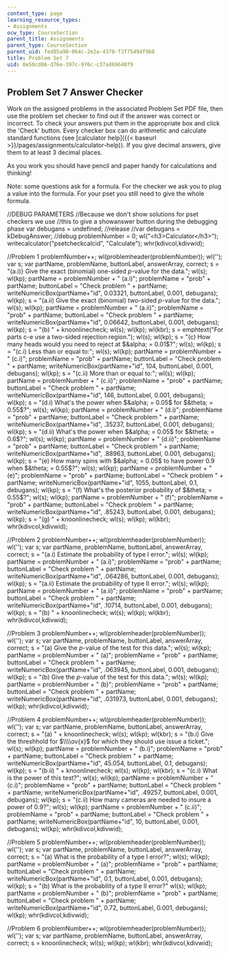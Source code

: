 ```yaml
---
content_type: page
learning_resource_types:
- Assignments
ocw_type: CourseSection
parent_title: Assignments
parent_type: CourseSection
parent_uid: fed85a98-064c-2e2a-4378-f3f7549df9b8
title: Problem Set 7
uid: 0e50cd86-d76e-397c-976c-c37ad69640f9
---
```


Problem Set 7 Answer Checker
----------------------------

Work on the assigned problems in the associated Problem Set PDF file, then use the problem set checker to find out if the answer was correct or incorrect. To check your answers put them in the appropriate box and click the 'Check' button. Every checker box can do arithmetic and calculate standard functions (see [calculator help]({{< baseurl >}}/pages/assignments/calculator-help)). If you give decimal answers, give them to at least 3 decimal places.

As you work you should have pencil and paper handy for calculations and thinking!

Note: some questions ask for a formula. For the checker we ask you to plug a value into the formula. For your pset you still need to give the whole formula.

//DEBUG PARAMETERS //Because we don't show solutions for pset checkers we use //this to give a showanswer button during the debugging phase var debugans = undefined; //release //var debugans = kDebugAnswer; //debug problemNumber = 0; wl("\<h3>Calculator\</h3>"); writecalculator("psetcheckcalcid", "Calculate"); whr(kdivcol,kdivwid);

//Problem 1 problemNumber++; wl(problemheader(problemNumber)); wl(''); var s; var partName, problemName, buttonLabel, answerArray, correct; s = "(a.i)} Give the exact (binomial) one-sided $p$-value for the data."; wl(s); wl(kp); partName = problemNumber + " (a.i)"; problemName = "prob" + partName; buttonLabel = "Check problem " + partName; writeNumericBox(partName+"id", 0.03321, buttonLabel, 0.001, debugans); wl(kp); s = "(a.ii) Give the exact (binomial) two-sided $p$-value for the data."; wl(s); wl(kp); partName = problemNumber + " (a.ii)"; problemName = "prob" + partName; buttonLabel = "Check problem " + partName; writeNumericBox(partName+"id", 0.06642, buttonLabel, 0.001, debugans); wl(kp); s = "(b) " + knoonlinecheck; wl(s); wl(kp); wl(kbr); s = emphtext("For parts c-e use a two-sided rejection region."); wl(s); wl(kp); s = "(c) How many heads would you need to reject at $&alpha; = 0.01$?"; wl(s); wl(kp); s = "(c.i) Less than or equal to:"; wl(s); wl(kp); partName = problemNumber + " (c.i)"; problemName = "prob" + partName; buttonLabel = "Check problem " + partName; writeNumericBox(partName+"id", 104, buttonLabel, 0.001, debugans); wl(kp); s = "(c.ii) More than or equal to:"; wl(s); wl(kp); partName = problemNumber + " (c.ii)"; problemName = "prob" + partName; buttonLabel = "Check problem " + partName; writeNumericBox(partName+"id", 146, buttonLabel, 0.001, debugans); wl(kp); s = "(d.i) What's the power when $&alpha; = 0.05$ for $&theta; = 0.55$?"; wl(s); wl(kp); partName = problemNumber + " (d.i)"; problemName = "prob" + partName; buttonLabel = "Check problem " + partName; writeNumericBox(partName+"id", .35237, buttonLabel, 0.001, debugans); wl(kp); s = "(d.ii) What's the power when $&alpha; = 0.05$ for $&theta; = 0.6$?"; wl(s); wl(kp); partName = problemNumber + " (d.ii)"; problemName = "prob" + partName; buttonLabel = "Check problem " + partName; writeNumericBox(partName+"id", .88963, buttonLabel, 0.001, debugans); wl(kp); s = "(e) How many spins with $&alpha; = 0.05$ to have power $0.9$ when $&theta; = 0.55$?"; wl(s); wl(kp); partName = problemNumber + " (e)"; problemName = "prob" + partName; buttonLabel = "Check problem " + partName; writeNumericBox(partName+"id", 1055, buttonLabel, 0.1, debugans); wl(kp); s = "(f) What's the posterior probability of $&theta; = 0.55$?"; wl(s); wl(kp); partName = problemNumber + " (f)"; problemName = "prob" + partName; buttonLabel = "Check problem " + partName; writeNumericBox(partName+"id", .85243, buttonLabel, 0.001, debugans); wl(kp); s = "(g) " + knoonlinecheck; wl(s); wl(kp); wl(kbr); whr(kdivcol,kdivwid);

//Problem 2 problemNumber++; wl(problemheader(problemNumber)); wl(''); var s; var partName, problemName, buttonLabel, answerArray, correct; s = "(a.i) Estimate the probability of type I error."; wl(s); wl(kp); partName = problemNumber + " (a.i)"; problemName = "prob" + partName; buttonLabel = "Check problem " + partName; writeNumericBox(partName+"id", .064286, buttonLabel, 0.001, debugans); wl(kp); s = "(a.ii) Estimate the probability of type II error."; wl(s); wl(kp); partName = problemNumber + " (a.ii)"; problemName = "prob" + partName; buttonLabel = "Check problem " + partName; writeNumericBox(partName+"id", .10714, buttonLabel, 0.001, debugans); wl(kp); s = "(b) " + knoonlinecheck; wl(s); wl(kp); wl(kbr); whr(kdivcol,kdivwid);

//Problem 3 problemNumber++; wl(problemheader(problemNumber)); wl(''); var s; var partName, problemName, buttonLabel, answerArray, correct; s = "(a) Give the $p$-value of the test for this data."; wl(s); wl(kp); partName = problemNumber + " (a)"; problemName = "prob" + partName; buttonLabel = "Check problem " + partName; writeNumericBox(partName+"id", .063945, buttonLabel, 0.001, debugans); wl(kp); s = "(b) Give the $p$-value of the test for this data."; wl(s); wl(kp); partName = problemNumber + " (b)"; problemName = "prob" + partName; buttonLabel = "Check problem " + partName; writeNumericBox(partName+"id", .031973, buttonLabel, 0.001, debugans); wl(kp); whr(kdivcol,kdivwid);

//Problem 4 problemNumber++; wl(problemheader(problemNumber)); wl(''); var s; var partName, problemName, buttonLabel, answerArray, correct; s = "(a) " + knoonlinecheck; wl(s); wl(kp); wl(kbr); s = "(b.i) Give the threshhold for $\\\\ov{x}$ for which they should use issue a ticket."; wl(s); wl(kp); partName = problemNumber + " (b.i)"; problemName = "prob" + partName; buttonLabel = "Check problem " + partName; writeNumericBox(partName+"id", 45.054, buttonLabel, 0.1, debugans); wl(kp); s = "(b.ii) " + knoonlinecheck; wl(s); wl(kp); wl(kbr); s = "(c.i) What is the power of this test?"; wl(s); wl(kp); partName = problemNumber + " (c.i)"; problemName = "prob" + partName; buttonLabel = "Check problem " + partName; writeNumericBox(partName+"id", .49257, buttonLabel, 0.001, debugans); wl(kp); s = "(c.ii) How many cameras are needed to insure a power of 0.9?"; wl(s); wl(kp); partName = problemNumber + " (c.ii)"; problemName = "prob" + partName; buttonLabel = "Check problem " + partName; writeNumericBox(partName+"id", 10, buttonLabel, 0.001, debugans); wl(kp); whr(kdivcol,kdivwid);

//Problem 5 problemNumber++; wl(problemheader(problemNumber)); wl(''); var s; var partName, problemName, buttonLabel, answerArray, correct; s = "(a) What is the probability of a type I error?"; wl(s); wl(kp); partName = problemNumber + " (a)"; problemName = "prob" + partName; buttonLabel = "Check problem " + partName; writeNumericBox(partName+"id", 0.1, buttonLabel, 0.001, debugans); wl(kp); s = "(b) What is the probability of a type II error?" wl(s); wl(kp); partName = problemNumber + " (b)"; problemName = "prob" + partName; buttonLabel = "Check problem " + partName; writeNumericBox(partName+"id", 0.72, buttonLabel, 0.001, debugans); wl(kp); whr(kdivcol,kdivwid);

//Problem 6 problemNumber++; wl(problemheader(problemNumber)); wl(''); var s; var partName, problemName, buttonLabel, answerArray, correct; s = knoonlinecheck; wl(s); wl(kp); wl(kbr); whr(kdivcol,kdivwid);